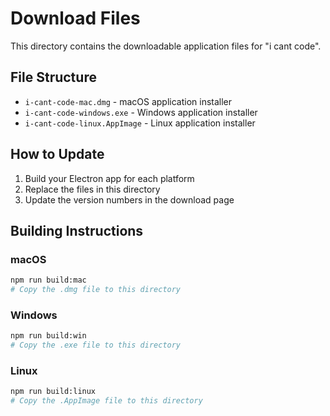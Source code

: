 # Download Files

This directory contains the downloadable application files for "i cant code".

## File Structure

- `i-cant-code-mac.dmg` - macOS application installer
- `i-cant-code-windows.exe` - Windows application installer
- `i-cant-code-linux.AppImage` - Linux application installer

## How to Update

1. Build your Electron app for each platform
2. Replace the files in this directory
3. Update the version numbers in the download page

## Building Instructions

### macOS
```bash
npm run build:mac
# Copy the .dmg file to this directory
```

### Windows
```bash
npm run build:win
# Copy the .exe file to this directory
```

### Linux
```bash
npm run build:linux
# Copy the .AppImage file to this directory
```

